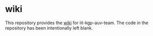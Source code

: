 wiki
====

This repository  provides the <a href="https://github.com/iit-kgp-auv-team/wiki/wiki">wiki</a> for iit-kgp-auv-team. The code in the repository has been intentionally left blank.
